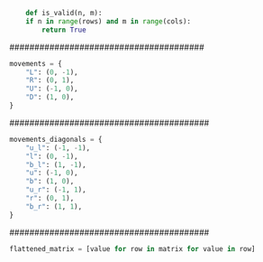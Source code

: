```python
    def is_valid(n, m):
    if n in range(rows) and m in range(cols):
        return True
```

#######################################

```python
movements = {
    "L": (0, -1),
    "R": (0, 1),
    "U": (-1, 0),
    "D": (1, 0),
}
```

########################################

```python
movements_diagonals = {
    "u_l": (-1, -1),
    "l": (0, -1),
    "b_l": (1, -1),
    "u": (-1, 0),
    "b": (1, 0),
    "u_r": (-1, 1),
    "r": (0, 1),
    "b_r": (1, 1),
}
```

########################################

```python
flattened_matrix = [value for row in matrix for value in row]
```